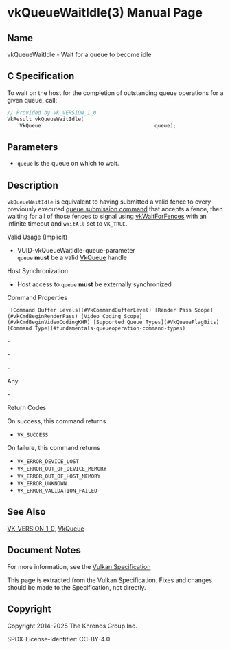 # vkQueueWaitIdle(3) Manual Page

## Name

vkQueueWaitIdle - Wait for a queue to become idle



## [](#_c_specification)C Specification

To wait on the host for the completion of outstanding queue operations for a given queue, call:

```c++
// Provided by VK_VERSION_1_0
VkResult vkQueueWaitIdle(
    VkQueue                                     queue);
```

## [](#_parameters)Parameters

- `queue` is the queue on which to wait.

## [](#_description)Description

`vkQueueWaitIdle` is equivalent to having submitted a valid fence to every previously executed [queue submission command](https://registry.khronos.org/vulkan/specs/latest/html/vkspec.html#devsandqueues-submission) that accepts a fence, then waiting for all of those fences to signal using [vkWaitForFences](https://registry.khronos.org/vulkan/specs/latest/man/html/vkWaitForFences.html) with an infinite timeout and `waitAll` set to `VK_TRUE`.

Valid Usage (Implicit)

- [](#VUID-vkQueueWaitIdle-queue-parameter)VUID-vkQueueWaitIdle-queue-parameter  
  `queue` **must** be a valid [VkQueue](https://registry.khronos.org/vulkan/specs/latest/man/html/VkQueue.html) handle

Host Synchronization

- Host access to `queue` **must** be externally synchronized

Command Properties

     [Command Buffer Levels](#VkCommandBufferLevel) [Render Pass Scope](#vkCmdBeginRenderPass) [Video Coding Scope](#vkCmdBeginVideoCodingKHR) [Supported Queue Types](#VkQueueFlagBits) [Command Type](#fundamentals-queueoperation-command-types)

\-

\-

\-

Any

\-

Return Codes

On success, this command returns

- `VK_SUCCESS`

On failure, this command returns

- `VK_ERROR_DEVICE_LOST`
- `VK_ERROR_OUT_OF_DEVICE_MEMORY`
- `VK_ERROR_OUT_OF_HOST_MEMORY`
- `VK_ERROR_UNKNOWN`
- `VK_ERROR_VALIDATION_FAILED`

## [](#_see_also)See Also

[VK\_VERSION\_1\_0](https://registry.khronos.org/vulkan/specs/latest/man/html/VK_VERSION_1_0.html), [VkQueue](https://registry.khronos.org/vulkan/specs/latest/man/html/VkQueue.html)

## [](#_document_notes)Document Notes

For more information, see the [Vulkan Specification](https://registry.khronos.org/vulkan/specs/latest/html/vkspec.html#vkQueueWaitIdle)

This page is extracted from the Vulkan Specification. Fixes and changes should be made to the Specification, not directly.

## [](#_copyright)Copyright

Copyright 2014-2025 The Khronos Group Inc.

SPDX-License-Identifier: CC-BY-4.0